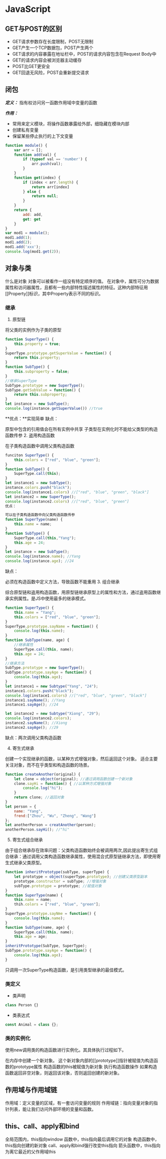 # JavaScript
## GET与POST的区别
- GET请求参数存在长度限制，POST无限制
- GET产生一个TCP数据包，POST产生两个
- GET请求的内容暴露在地址栏中，POST的请求内容包含在Request Body中
- GET的请求内容会被浏览器主动缓存
- POST比GET更安全
- GET回退无风险，POST会重新提交请求
## 闭包
***定义：*** 指有权访问另一函数作用域中变量的函数

***作用：***
- 常用来定义模块，将操作函数暴露给外部，细隐藏在模块内部
- 创建私有变量
- 保留某些停止执行的上下文变量
```js
function module() {
	var arr = [];
	function add(val) {
		if (typeof val == 'number') {
			arr.push(val);
		}
	}
	function get(index) {
		if (index < arr.length) {
			return arr[index]
		} else {
			return null;
		}
	}
	return {
		add: add,
		get: get
	}
}
var mod1 = module();
mod1.add(1);
mod1.add(2);
mod1.add('xxx');
console.log(mod1.get(2));
```
## 对象与类
什么是对象 对象可以被看作一组没有特定顺序的值。 在对象中，属性可分为数据属性和访问器属性，且都有一些内部特性描述属性的特征。这种内部特征用[[Property]]标识，其中Property表示不同的标识。

### 继承

1. 原型链

将父类的实例作为子类的原型
```js
function SuperType() {
	this.property = true;
}
SuperType.prototype.getSuperValue = function() {
	return this.property;
}
function SubType() {
	this.subproperty = false;
}
//继承SuperType
SubType.prototype = new SuperType();
SubType.getSubValue = function() {
	return this.subproperty;
}
let instance = new SubType();
console.log(instance.getSuperValue()) //true
```
**优点：**实现简单 缺点：

原型中包含的引用值会在所有实例中共享
子类型在实例化时不能给父类型的构造函数传参
2. 盗用构造函数

在子类构造函数中调用父类构造函数
```js
funciton SuperType() {
	this.colors = ["red", "blue", "green"];
}
function SubType() {
	SuperType.call(this);
}
let instance1 = new SubType();
instance.colors.push("black");
console.log(instance1.colors) //["red", "blue", "green", "black"]
let instance2 = new SuperType();
console.log(instance2.colors) //["red", "blue", "green"]
优点：

可以在子类构造函数中向父类构造函数传参
function SuperType(name) {
	this.name = name;
}
function SubType() {
	SuperType.call(this,"Yang");
	this.age = 24;
}
let instance = new SubType();
console.log(instance.name); //Yang
console.log(instance.age); //24
```
缺点：

必须在构造函数中定义方法，导致函数不能重用
3. 组合继承

综合原型链和盗用构造函数，用原型链继承原型上的属性和方法，通过盗用函数继承实例属性。是JS中使用最多的继承模式。
```js
function SuperType() {
	this.name = "Yang";
	this.colors = ["red", "blue", "green"];
}
SuperType.prototype.sayName = function() {
	console.log(this.name);
}
function SubType(name, age) {
	//继承属性
	SuperType.call(this, name);
	this.age = 24;
}
//继承方法
SubType.prototype = new SuperType();
SubType.prototype.sayAge = function() {
	console.log(this.age);
}
let instance1 = new Subtype("Yang", "24");
instance1.colors.push("black");
console.log(instace1.colors) //["red", "blue", "green", "black"]
instance1.sayName(); //Yang
instance1.sayAge(); //24

let instance2 = new Subtype("Xiong", "29");
console.log(instance2.colors);
instance2.sayName(); //Xiong
instance2.sayAge(); //29
```
缺点：两次调用父类构造函数

4. 寄生式继承

创建一个实现继承的函数，以某种方式增强对象，然后返回这个对象。 适合主要关注对象，而不在乎类型和构造函数的场景。
```js
function createAnother(original) {
	let clone = object(original); //通过调用函数创建一个新对象
	clone.sayHi = function() { //以某种方式增强对象
		console.log("hi");
	}
	return clone; //返回对象
}
let person = {
	name: "Yang",
	frend:["Zhou", "Wu", "Zheng", "Wang"]
};
let anotherPerson = creatAnother(person);
anotherPerson.sayHi(); //"hi"
```
5. 寄生式组合继承

由于组合继承存在效率问题：父类构造函数始终会被调用两次,因此提出寄生式组合继承：通过调用父类构造函数继承属性，使用混合式原型链继承方法，即使用寄生式继承父类原型。
```js
function inheritPrototype(subType, superType) {
	let prototype = object(superType.prototype); //创建父类原型副本
	prototype.constructor = subType; //增强对象
	subType.prototype = prototype; //赋值对象
}
function SuperType(name) {
	this.name = name;
	thih.colors = ["red", "blue", "green"];
}
SuperType.prototype.sayNme = function() {
	console.log(this.name);
}
function SubType(name, age) {
	SuperType.call(this, name);
	this.age = age;
}
inheritPrototype(SubType, SuperType);
SubType.prototype.sayAge = function() {
	console.log(this.age);
}
```
只调用一次SuperType构造函数，是引用类型继承的最佳模式。

### 类定义

- 类声明
```js
class Person {}
```
- 类表达式
```js
const Animal = class {};
```
### 类的实例化

使用new调用类的构造函数进行实例化。其具体执行过程如下。

在内存中创建一个新对象。
这个新对象内部的[[prototype]]指针被赋值为构造函数的prototype属性
构造函数的this被赋值为新对象
执行构造函数操作
如果构造函数返回非空对象，则返回该对象，否则返回创建的新对象。
## 作用域与作用域链
作用域：定义变量的区域，有一套访问变量的规则 作用域链：指向变量对象的指针列表，能让我们访问外部环境的变量和函数。

## this、call、apply和bind
全局范围内，this指向window
函数中，this指向最后调用它的对象
构造函数中，this指向创建的新对象
call、apply和bind强行改变this指向
箭头函数中，this指向为离它最近的父作用域this